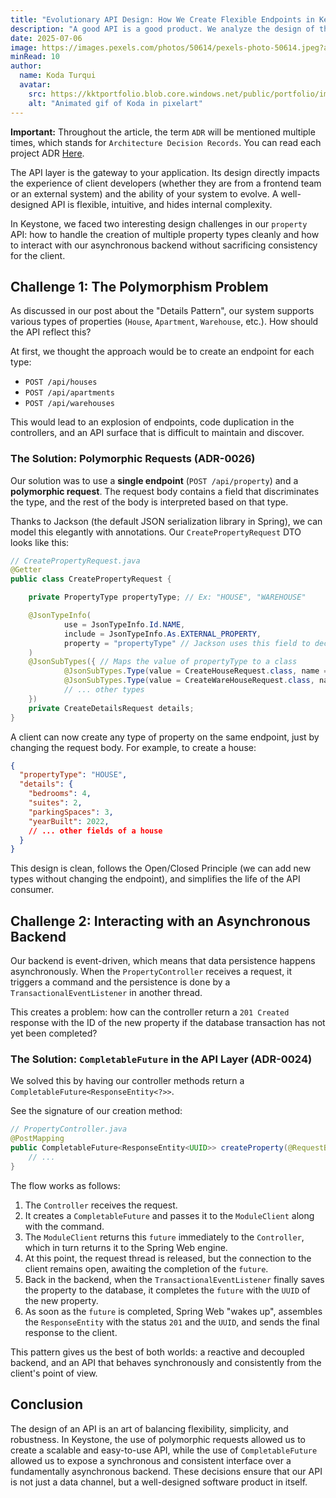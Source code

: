 ```yaml
---
title: "Evolutionary API Design: How We Create Flexible Endpoints in Keystone"
description: "A good API is a good product. We analyze the design of the Keystone API, focusing on how we handle polymorphic requests for different property types using a single endpoint and how we manage the asynchronicity of the backend with CompletableFuture."
date: 2025-07-06
image: https://images.pexels.com/photos/50614/pexels-photo-50614.jpeg?auto=compress&cs=tinysrgb&w=1260&h=750&dpr=1
minRead: 10
author:
  name: Koda Turqui
  avatar:
    src: https://kktportfolio.blob.core.windows.net/public/portfolio/images/Vdeo_Animado_Pronto-ezgif.webp
    alt: "Animated gif of Koda in pixelart"
---
```


**Important:** Throughout the article, the term `ADR` will be mentioned multiple times, which stands for `Architecture Decision Records`. You can read each project ADR [Here](https://github.com/koda-kaolinite/keystone_api/tree/main/docs/ARCHITECTURE-DESICION-LOG).

The API layer is the gateway to your application. Its design directly impacts the experience of client developers (whether they are from a frontend team or an external system) and the ability of your system to evolve. A well-designed API is flexible, intuitive, and hides internal complexity.

In Keystone, we faced two interesting design challenges in our `property` API: how to handle the creation of multiple property types cleanly and how to interact with our asynchronous backend without sacrificing consistency for the client.

## Challenge 1: The Polymorphism Problem

As discussed in our post about the "Details Pattern", our system supports various types of properties (`House`, `Apartment`, `Warehouse`, etc.). How should the API reflect this?

At first, we thought the approach would be to create an endpoint for each type:
-   `POST /api/houses`
-   `POST /api/apartments`
-   `POST /api/warehouses`

This would lead to an explosion of endpoints, code duplication in the controllers, and an API surface that is difficult to maintain and discover.

### The Solution: Polymorphic Requests (ADR-0026)

Our solution was to use a **single endpoint** (`POST /api/property`) and a **polymorphic request**. The request body contains a field that discriminates the type, and the rest of the body is interpreted based on that type.

Thanks to Jackson (the default JSON serialization library in Spring), we can model this elegantly with annotations. Our `CreatePropertyRequest` DTO looks like this:

```java
// CreatePropertyRequest.java
@Getter
public class CreatePropertyRequest {

    private PropertyType propertyType; // Ex: "HOUSE", "WAREHOUSE"

    @JsonTypeInfo(
            use = JsonTypeInfo.Id.NAME,
            include = JsonTypeInfo.As.EXTERNAL_PROPERTY,
            property = "propertyType" // Jackson uses this field to decide
    )
    @JsonSubTypes({ // Maps the value of propertyType to a class
            @JsonSubTypes.Type(value = CreateHouseRequest.class, name = "HOUSE"),
            @JsonSubTypes.Type(value = CreateWareHouseRequest.class, name = "WAREHOUSE"),
            // ... other types
    })
    private CreateDetailsRequest details;
}
```

A client can now create any type of property on the same endpoint, just by changing the request body. For example, to create a house:

```json
{
  "propertyType": "HOUSE",
  "details": {
    "bedrooms": 4,
    "suites": 2,
    "parkingSpaces": 3,
    "yearBuilt": 2022,
    // ... other fields of a house
  }
}
```

This design is clean, follows the Open/Closed Principle (we can add new types without changing the endpoint), and simplifies the life of the API consumer.

## Challenge 2: Interacting with an Asynchronous Backend

Our backend is event-driven, which means that data persistence happens asynchronously. When the `PropertyController` receives a request, it triggers a command and the persistence is done by a `TransactionalEventListener` in another thread.

This creates a problem: how can the controller return a `201 Created` response with the ID of the new property if the database transaction has not yet been completed?

### The Solution: `CompletableFuture` in the API Layer (ADR-0024)

We solved this by having our controller methods return a `CompletableFuture<ResponseEntity<?>>`.

See the signature of our creation method:
```java
// PropertyController.java
@PostMapping
public CompletableFuture<ResponseEntity<UUID>> createProperty(@RequestBody CreatePropertyRequest request) {
    // ...
}
```

The flow works as follows:
1.  The `Controller` receives the request.
2.  It creates a `CompletableFuture` and passes it to the `ModuleClient` along with the command.
3.  The `ModuleClient` returns this `future` immediately to the `Controller`, which in turn returns it to the Spring Web engine.
4.  At this point, the request thread is released, but the connection to the client remains open, awaiting the completion of the `future`.
5.  Back in the backend, when the `TransactionalEventListener` finally saves the property to the database, it completes the `future` with the `UUID` of the new property.
6.  As soon as the `future` is completed, Spring Web "wakes up", assembles the `ResponseEntity` with the status `201` and the `UUID`, and sends the final response to the client.

This pattern gives us the best of both worlds: a reactive and decoupled backend, and an API that behaves synchronously and consistently from the client's point of view.

## Conclusion

The design of an API is an art of balancing flexibility, simplicity, and robustness. In Keystone, the use of polymorphic requests allowed us to create a scalable and easy-to-use API, while the use of `CompletableFuture` allowed us to expose a synchronous and consistent interface over a fundamentally asynchronous backend. These decisions ensure that our API is not just a data channel, but a well-designed software product in itself.
